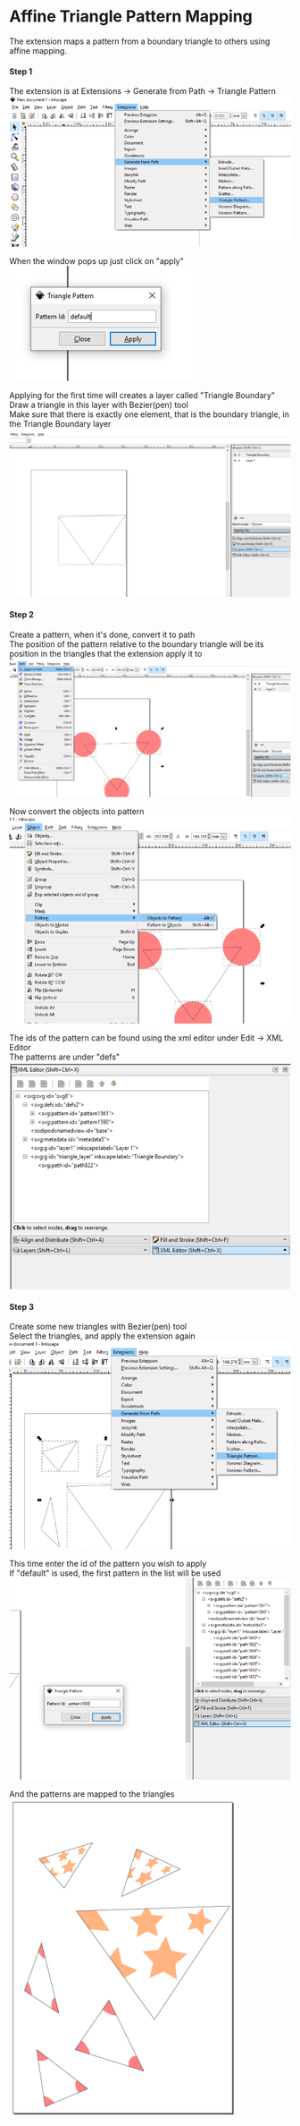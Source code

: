 # Affine Triangle Pattern Mapping
The extension maps a pattern from a boundary triangle to others using affine mapping.

#### Step 1
The extension is at Extensions -> Generate from Path -> Triangle Pattern
<img src="https://github.com/clara-kang/pattern_triangle_mapping/blob/master/screenshots/step1.png"/>

When the window pops up just click on "apply"
<img src="https://github.com/clara-kang/pattern_triangle_mapping/blob/master/screenshots/step2.PNG"/>
<br/>

Applying for the first time will creates a layer called "Triangle Boundary"<br/>
Draw a triangle in this layer with Bezier(pen) tool<br/>
Make sure that there is exactly one element, that is the boundary triangle, in the Triangle Boundary layer
<img src="https://github.com/clara-kang/pattern_triangle_mapping/blob/master/screenshots/step3.PNG"/>
<br/>

#### Step 2
Create a pattern, when it's done, convert it to path<br/>
The position of the pattern relative to the boundary triangle will be its position in the triangles that the extension apply it to
<img src="https://github.com/clara-kang/pattern_triangle_mapping/blob/master/screenshots/step4.PNG"/>
<br/>

Now convert the objects into pattern
<img src="https://github.com/clara-kang/pattern_triangle_mapping/blob/master/screenshots/step5.PNG"/>
<br/>

The ids of the pattern can be found using the xml editor under Edit -> XML Editor<br/>
The patterns are under "defs"
<img src="https://github.com/clara-kang/pattern_triangle_mapping/blob/master/screenshots/step6.PNG"/>
<br/>

#### Step 3
Create some new triangles with Bezier(pen) tool<br/>
Select the triangles, and apply the extension again
<img src="https://github.com/clara-kang/pattern_triangle_mapping/blob/master/screenshots/step7.PNG"/>
<br/>

This time enter the id of the pattern you wish to apply<br/>
If "default" is used, the first pattern in the list will be used
<img src="https://github.com/clara-kang/pattern_triangle_mapping/blob/master/screenshots/step8.PNG"/>
<br/>

And the patterns are mapped to the triangles
<img src="https://github.com/clara-kang/pattern_triangle_mapping/blob/master/screenshots/step9.PNG"/>
